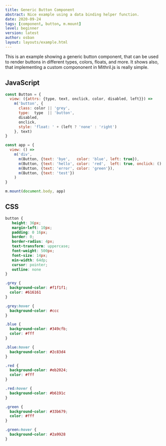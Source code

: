 ```yaml
---
title: Generic Button Component
abstract: Nice example using a data binding helper function.
date: 2020-09-24
tags: [component, button, m.mount]
level: beginner
version: latest
author: osban
layout: layouts/example.html
---
```


This is an example showing a generic button component, that can be used to render buttons in different types, colors, floats, and more.
It shows also, that implementing a custom compononent in Mithril.js is really simple.

## JavaScript

~~~js
const Button = {
  view: ({attrs: {type, text, onclick, color, disabled, left}}) =>
    m('button', {
      class: color || 'grey',
      type:  type  || 'button',
      disabled,
      onclick,
      style: 'float: ' + (left ? 'none' : 'right')
    }, text)
}

const app = {
  view: () =>
    m('div',
      m(Button, {text: 'bye',   color: 'blue', left: true}),
      m(Button, {text: 'hello', color: 'red',  left: true, onclick: () => p('click!')}),
      m(Button, {text: 'error', color: 'green'}),
      m(Button, {text: 'test'})
    )
}

m.mount(document.body, app)
~~~

## CSS

~~~css
button {
   height: 36px;
   margin-left: 10px;
   padding: 0 16px;
   border: 0;
   border-radius: 4px;
   text-transform: uppercase;
   font-weight: 500px;
   font-size: 14px;
   min-width: 64dp;
   cursor: pointer;
   outline: none
}

.grey {
  background-color: #f1f1f1;
  color: #616161
}

.grey:hover {
  background-color: #ccc
}

.blue {
  background-color: #349cfb;
  color: #fff
}

.blue:hover {
  background-color: #2c83d4
}

.red {
  background-color: #eb2024;
  color: #fff
}

.red:hover {
  background-color: #b6191c
}

.green {
  background-color: #33b679;
  color: #fff
}

.green:hover {
  background-color: #2a9928
}
~~~
